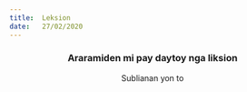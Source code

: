 ```yaml
---
title:  Leksion
date:   27/02/2020
---
```


### <center>Araramiden mi pay daytoy nga liksion</center>
<center>Sublianan yon to</center>